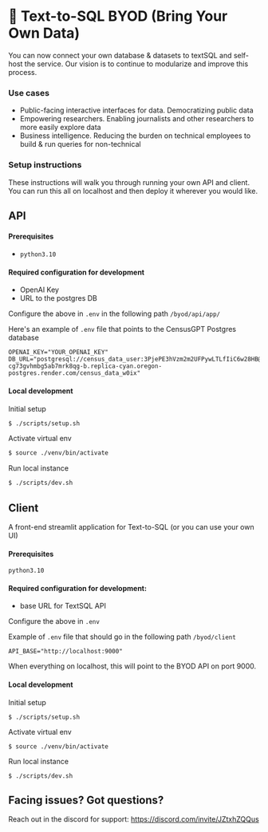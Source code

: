# 🔌 Text-to-SQL BYOD (Bring Your Own Data)


You can now connect your own database & datasets to textSQL and self-host the service. Our vision is to continue to modularize and improve this process.

### Use cases

- Public-facing interactive interfaces for data. Democratizing public data
- Empowering researchers. Enabling journalists and other researchers to more easily explore data
- Business intelligence. Reducing the burden on technical employees to build & run queries for non-technical


### Setup instructions

These instructions will walk you through running your own API and client. You can run this all on localhost and then deploy it wherever you would like.

## API

#### Prerequisites
- `python3.10`

#### Required configuration for development

- OpenAI Key
- URL to the postgres DB

Configure the above in `.env` in the following path `/byod/api/app/`

Here's an example of `.env` file that points to the CensusGPT Postgres database

```
OPENAI_KEY="YOUR_OPENAI_KEY"
DB_URL="postgresql://census_data_user:3PjePE3hVzm2m2UFPywLTLfIiC6w28HB@dpg-cg73gvhmbg5ab7mrk8qg-b.replica-cyan.oregon-postgres.render.com/census_data_w0ix"
```

#### Local development

Initial setup
```sh
$ ./scripts/setup.sh
```

Activate virtual env
```sh
$ source ./venv/bin/activate
```

Run local instance
```sh
$ ./scripts/dev.sh
```

## Client

A front-end streamlit application for Text-to-SQL (or you can use your own UI)

#### Prerequisites
`python3.10`

#### Required configuration for development:
- base URL for TextSQL API

Configure the above in `.env`

Example of `.env` file that should go in the following path `/byod/client`
```
API_BASE="http://localhost:9000"
```

When everything on localhost, this will point to the BYOD API on port 9000.

#### Local development

Initial setup
```
$ ./scripts/setup.sh
```

Activate virtual env
```
$ source ./venv/bin/activate
```

Run local instance
```
$ ./scripts/dev.sh
```

## Facing issues? Got questions? 

Reach out in the discord for support: https://discord.com/invite/JZtxhZQQus
